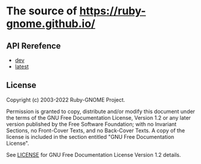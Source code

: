 # The source of https://ruby-gnome.github.io/

## API Rerefence

* [dev](https://ruby-gnome.github.io/ruby-gnome/doc/dev/)
* [latest](https://ruby-gnome.github.io/ruby-gnome/doc/latest/)

## License

Copyright (c)  2003-2022  Ruby-GNOME Project.

Permission is granted to copy, distribute and/or modify this document
under the terms of the GNU Free Documentation License, Version 1.2 or
any later version published by the Free Software Foundation; with no
Invariant Sections, no Front-Cover Texts, and no Back-Cover Texts.  A
copy of the license is included in the section entitled "GNU Free
Documentation License".

See [LICENSE](LICENSE) for GNU Free Documentation License Version 1.2
details.
